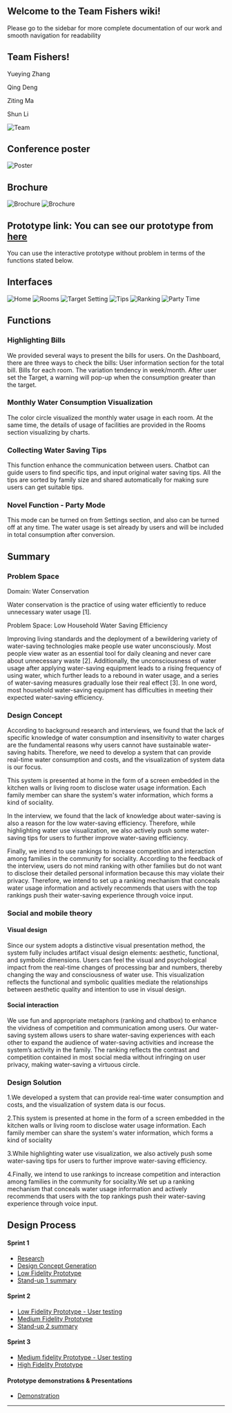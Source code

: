 ## Welcome to the Team Fishers wiki!

Please go to the sidebar for more complete documentation of our work and smooth navigation for readability

## Team Fishers!

Yueying Zhang

Qing Deng

Ziting Ma

Shun Li

![Team](https://github.com/DECO7350-Fishers/TeamFishers/blob/master/Images/IMG_20201021_173844.jpg)


## Conference poster
![Poster](https://github.com/DECO7350-Fishers/TeamFishers/blob/master/Images/Poster%207350.png)

## Brochure 
![Brochure](https://github.com/DECO7350-Fishers/TeamFishers/blob/master/Images/Make%20saving%20water%20more%20efficient.png)
![Brochure](https://github.com/DECO7350-Fishers/TeamFishers/blob/master/Images/Make%20saving%20water%20more%20efficient1.png)

## Prototype link: You can see our prototype from [here](https://xd.adobe.com/view/af7c1328-f30d-44a9-b9db-7995c08dfbf9-fa2f/)
You can use the interactive prototype without problem in terms of the functions stated below.

## Interfaces
![Home](https://github.com/DECO7350-Fishers/TeamFishers/blob/master/Images/Home.jpg)
![Rooms](https://github.com/DECO7350-Fishers/TeamFishers/blob/master/Images/Smart%20Water%20%E2%80%93%204.jpg)
![Target Setting](https://github.com/DECO7350-Fishers/TeamFishers/blob/master/Images/Setting.jpg)
![Tips](https://github.com/DECO7350-Fishers/TeamFishers/blob/master/Images/Tips-3.jpg)
![Ranking](https://github.com/DECO7350-Fishers/TeamFishers/blob/master/Images/ranking.jpg)
![Party Time](https://github.com/DECO7350-Fishers/TeamFishers/blob/master/Images/Party%20%E2%80%93%201.jpg)

## Functions
### Highlighting Bills
We provided several ways to present the bills for users. On the Dashboard, there are three ways to check the bills: User information section for the total bill. Bills for each room. The variation tendency in week/month. After user set the Target, a warning will pop-up when the consumption greater than the target.

### Monthly Water Consumption Visualization
The color circle visualized the monthly water usage in each room. At the same time, the details of usage of facilities are provided in the Rooms section 
visualizing by charts.

### Collecting Water Saving Tips
This function enhance the communication between users. Chatbot can guide users to find specific tips, and input original water saving tips. All the tips 
are sorted by family size and shared automatically for making sure users can get suitable tips.

### Novel Function - Party Mode
This mode can be turned on from Settings section, and also can be turned off at any time. The water usage is set already by users and will be included in total consumption after conversion.


## Summary

### Problem Space
Domain: Water Conservation

Water conservation is the practice of using water efficiently to reduce unnecessary water usage [1].

Problem Space: Low Household Water Saving Efficiency

Improving living standards and the deployment of a bewildering variety of water-saving technologies make people use water unconsciously. Most people view water as an essential tool for daily cleaning and never care about unnecessary waste [2]. Additionally, the unconsciousness of water usage after applying water-saving equipment leads to a rising frequency of using water, which further leads to a rebound in water usage, and a series of water-saving measures gradually lose their real effect [3]. In one word, most household water-saving equipment has difficulties in meeting their expected water-saving efficiency.

### Design Concept
According to background research and interviews, we found that the lack of specific knowledge of water consumption and insensitivity to water charges are the fundamental reasons why users cannot have sustainable water-saving habits. Therefore, we need to develop a system that can provide real-time water consumption and costs, and the visualization of system data is our focus.

This system is presented at home in the form of a screen embedded in the kitchen walls or living room to disclose water usage information. Each family member can share the system's water information, which forms a kind of sociality.

In the interview, we found that the lack of knowledge about water-saving is also a reason for the low water-saving efficiency. Therefore, while highlighting water use visualization, we also actively push some water-saving tips for users to further improve water-saving efficiency.

Finally, we intend to use rankings to increase competition and interaction among families in the community for sociality. According to the feedback of the interview, users do not mind ranking with other families but do not want to disclose their detailed personal information because this may violate their privacy. Therefore, we intend to set up a ranking mechanism that conceals water usage information and actively recommends that users with the top rankings push their water-saving experience through voice input.

### Social and mobile theory

#### Visual design

Since our system adopts a distinctive visual presentation method, the system fully includes artifact visual design elements: aesthetic, functional, and symbolic dimensions. Users can feel the visual and psychological impact from the real-time changes of processing bar and numbers, thereby changing the way and consciousness of water use. This visualization reflects the functional and symbolic qualities mediate the relationships between aesthetic quality and intention to use in visual design.

#### Social interaction

We use fun and appropriate metaphors (ranking and chatbox) to enhance the vividness of competition and communication among users. Our water-saving system allows users to share water-saving experiences with each other to expand the audience of water-saving activities and increase the system’s activity in the family. The ranking reflects the contrast and competition contained in most social media without infringing on user privacy, making water-saving a virtuous circle.

### Design Solution
1.We developed a system that can provide real-time water consumption and costs, and the visualization of system data is our focus.

2.This system is presented at home in the form of a screen embedded in the kitchen walls or living room to disclose water usage information. Each family member can share the system's water information, which forms a kind of sociality

3.While highlighting water use visualization, we also actively push some water-saving tips for users to further improve water-saving efficiency.

4.Finally, we intend to use rankings to increase competition and interaction among families in the community for sociality.We set up a ranking mechanism that conceals water usage information and actively recommends that users with the top rankings push their water-saving experience through voice input.

## Design Process


#### Sprint 1
* [Research](https://github.com/DECO7350-Fishers/TeamFishers/wiki/Research)
* [Design Concept Generation](https://github.com/DECO7350-Fishers/TeamFishers/wiki/Design-concept-generation)
* [Low Fidelity Prototype](https://github.com/DECO7350-Fishers/TeamFishers/wiki/Low-fidelity-prototype)
* [Stand-up 1 summary](https://github.com/DECO7350-Fishers/TeamFishers/wiki/Stand-up-1-summary)


#### Sprint 2
* [Low Fidelity Prototype - User testing](https://github.com/DECO7350-Fishers/TeamFishers/wiki/Low-Fidelity-Prototype-Evaluation)
* [Medium Fidelity Prototype](https://github.com/DECO7350-Fishers/TeamFishers/wiki/Medium-Fidelity-Prototype)
* [Stand-up 2 summary](https://github.com/DECO7350-Fishers/TeamFishers/wiki/Stand-up-2-summary)


#### Sprint 3
* [Medium fidelity Prototype - User testing](https://github.com/DECO7350-Fishers/TeamFishers/wiki/Interview-Findings)
* [High Fidelity Prototype](https://xd.adobe.com/view/af7c1328-f30d-44a9-b9db-7995c08dfbf9-fa2f/)


#### Prototype demonstrations & Presentations
* [Demonstration](https://github.com/DECO7350-Fishers/TeamFishers/wiki/Demonstration)

***
